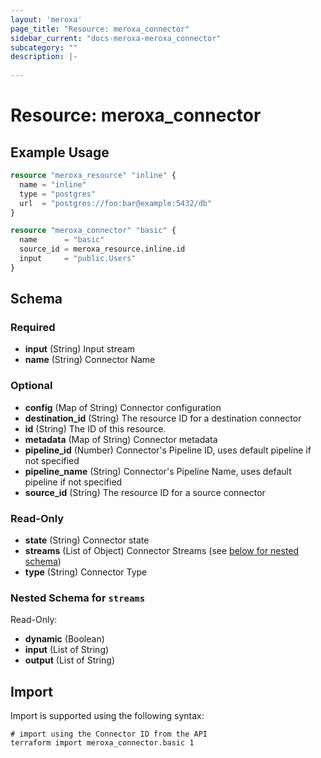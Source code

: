 ```yaml
---
layout: 'meroxa'
page_title: "Resource: meroxa_connector"
sidebar_current: "docs-meroxa-meroxa_connector"
subcategory: ""
description: |-
  
---
```


# Resource: meroxa_connector


## Example Usage
```terraform
resource "meroxa_resource" "inline" {
  name = "inline"
  type = "postgres"
  url  = "postgres://foo:bar@example:5432/db"
}

resource "meroxa_connector" "basic" {
  name      = "basic"
  source_id = meroxa_resource.inline.id
  input     = "public.Users"
}
```

<!-- schema generated by tfplugindocs -->
## Schema

### Required

- **input** (String) Input stream
- **name** (String) Connector Name

### Optional

- **config** (Map of String) Connector configuration
- **destination_id** (String) The resource ID for a destination connector
- **id** (String) The ID of this resource.
- **metadata** (Map of String) Connector metadata
- **pipeline_id** (Number) Connector's Pipeline ID, uses default pipeline if not specified
- **pipeline_name** (String) Connector's Pipeline Name, uses default pipeline if not specified
- **source_id** (String) The resource ID for a source connector

### Read-Only

- **state** (String) Connector state
- **streams** (List of Object) Connector Streams (see [below for nested schema](#nestedatt--streams))
- **type** (String) Connector Type

<a id="nestedatt--streams"></a>
### Nested Schema for `streams`

Read-Only:

- **dynamic** (Boolean)
- **input** (List of String)
- **output** (List of String)

## Import
Import is supported using the following syntax:
```shell
# import using the Connector ID from the API
terraform import meroxa_connector.basic 1
```
